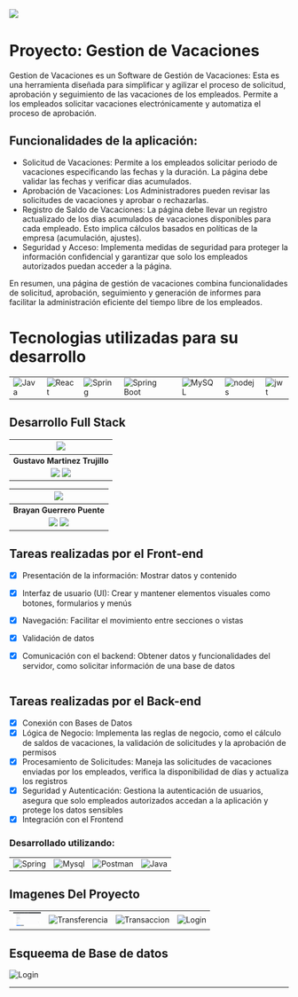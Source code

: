 <div align="left">
    <img width="25%" src="https://www.bizneo.com/blog/wp-content/uploads/2020/05/control-de-vacaciones.jpg">
</div>

# Proyecto: Gestion de Vacaciones 

Gestion de Vacaciones es un Software de Gestión de Vacaciones: Esta es una herramienta diseñada para simplificar y agilizar el proceso de solicitud, aprobación y seguimiento de las vacaciones de los empleados. Permite a los empleados solicitar vacaciones electrónicamente y automatiza el proceso de aprobación.

## Funcionalidades de la aplicación:

- Solicitud de Vacaciones: Permite a los empleados solicitar periodo de vacaciones especificando las fechas y la duración. La página debe validar las fechas y verificar dias acumulados.
- Aprobación de Vacaciones: Los Administradores pueden revisar las solicitudes de vacaciones y aprobar o rechazarlas.
- Registro de Saldo de Vacaciones: La página debe llevar un registro actualizado de los dias acumulados de vacaciones disponibles para cada empleado. Esto implica cálculos basados en políticas de la empresa (acumulación, ajustes).
- Seguridad y Acceso: Implementa medidas de seguridad para proteger la información confidencial y garantizar que solo los empleados autorizados puedan acceder a la página.
  
En resumen, una página de gestión de vacaciones combina funcionalidades de solicitud, aprobación, seguimiento y generación de informes para facilitar la administración eficiente del tiempo libre de los empleados.

# Tecnologias utilizadas para su desarrollo

<div align="center">
	<table>
		<tr>
            <td><img width="50" src="https://user-images.githubusercontent.com/25181517/117201156-9a724800-adec-11eb-9a9d-3cd0f67da4bc.png" alt="Java" title="Java"/></td>
            <td><img width="50" src="https://encrypted-tbn0.gstatic.com/images?q=tbn:ANd9GcSul8Y6IPxOXailHV6X5R_0bym3DIDLLJQ2tA&s" alt="React" title="React"/></td>
            <td><img width="50" src="https://user-images.githubusercontent.com/25181517/117201470-f6d56780-adec-11eb-8f7c-e70e376cfd07.png" alt="Spring" title="Spring"/></td>
			<td><img width="50" src="https://user-images.githubusercontent.com/25181517/183891303-41f257f8-6b3d-487c-aa56-c497b880d0fb.png" alt="Spring Boot" title="Spring Boot"/></td>
            <td><img width="50" src="https://user-images.githubusercontent.com/25181517/183896128-ec99105a-ec1a-4d85-b08b-1aa1620b2046.png" alt="MySQL" title="MySQL"/></td>
		<td><img width="50" src="https://github.com/trujisxd1/GestionDeVacaciones/assets/169479826/d2b3faf1-1833-4d4d-bd5b-d20919201955.png"="nodejs" title="nodejs"/></td>
		<td><img width="50" src="https://github.com/trujisxd1/GestionDeVacaciones/assets/169479826/3ed88117-4258-4b58-984f-187629402b08.png"="jwt" title="jwt"/></td>
		</tr>
	</table>
</div>

## Desarrollo Full Stack

|                                                                                                                                <img src="https://avatars.githubusercontent.com/u/115821790?s=400&u=bdf0d59826d3339fb2f1582c16221da65fe0b314&v=4" width=80/>                                                                                                                                 |
| :---------------------------------------------------------------------------------------------------------------------------------------------------------------------------------------------------------------------------------------------------------------------------------------------------------------------------------------: |
|                                                                                                                                                              **Gustavo Martinez Trujillo**                                                                                                                                                              |
| <a href="https://www.linkedin.com/in/gustavo-martinez-b66495265/"><img src="https://img.shields.io/badge/linkedin%20-%230077B5.svg?&style=for-the-badge&logo=linkedin&logoColor=white"/></a> <a href="https://github.com/trujisxd1"><img src="https://img.shields.io/badge/github-%23121011.svg?&style=for-the-badge&logo=github&logoColor=white"/></a> |

|                                                                                                                                <img src="https://avatars.githubusercontent.com/u/169479826?v=4" width=80/>                                                                                                                                 |
| :---------------------------------------------------------------------------------------------------------------------------------------------------------------------------------------------------------------------------------------------------------------------------------------------------------------------------------------: |
|                                                                                                                                                              **Brayan Guerrero Puente**                                                                                                                                                              |
| <a href="https://www.linkedin.com/in/gustavo-martinez-b66495265/"><img src="https://img.shields.io/badge/linkedin%20-%230077B5.svg?&style=for-the-badge&logo=linkedin&logoColor=white"/></a> <a href="https://github.com/Brayn-n"><img src="https://img.shields.io/badge/github-%23121011.svg?&style=for-the-badge&logo=github&logoColor=white"/></a> |

## Tareas realizadas por el Front-end

- [x] Presentación de la información: Mostrar datos y contenido
- [x] Interfaz de usuario (UI): Crear y mantener elementos visuales como botones, formularios y menús
- [x] Navegación: Facilitar el movimiento entre secciones o vistas 
- [x] Validación de datos
- [x] Comunicación con el backend: Obtener datos y funcionalidades del servidor, como solicitar información de una base de datos 


<div align="center">
	<table>
		<tr>
          </tr>
	</table>
</div>

## Tareas realizadas por el Back-end

- [x] Conexión con Bases de Datos
- [x] Lógica de Negocio: Implementa las reglas de negocio, como el cálculo de saldos de vacaciones, la validación de solicitudes y la aprobación de permisos
- [x] Procesamiento de Solicitudes: Maneja las solicitudes de vacaciones enviadas por los empleados, verifica la disponibilidad de días y actualiza los registros
- [x] Seguridad y Autenticación: Gestiona la autenticación de usuarios, asegura que solo empleados autorizados accedan a la aplicación y protege los datos sensibles
- [x] Integración con el Frontend

### Desarrollado utilizando:

<div align="center">
	<table>
		<tr>
            <td><img width="50" src="https://github.com/trujisxd1/GestionDeVacaciones/assets/169479826/1a4195b2-f285-4597-b2cc-15a2d73dca48" alt="Spring" title="Spring"/></td>
            <td><img width="50" src="https://github.com/trujisxd1/GestionDeVacaciones/assets/169479826/a35056cc-111f-4c2d-b41f-6be986145c06" alt="Mysql"/></td>
            <td><img width="50" src="https://encrypted-tbn0.gstatic.com/images?q=tbn:ANd9GcRqPARNK1AQ86vt-kFVrGjRrJtZUNcT3-szdg&s" alt="Postman" title="Postman"/></td>
	    <td><img width="50" src="https://github.com/trujisxd1/GestionDeVacaciones/assets/169479826/01c338a1-0cb8-4263-8af4-95534e146898" alt="Java" title="Java"/></td>
            </tr>
	</table>
</div>


## Imagenes Del Proyecto

<div align="center">
	<table>
		<tr>
            <td><img width="50" src="https://raw.githubusercontent.com/trujisxd1/GestionDeVacaciones/Frontend/GestionV/src/img/Crear%20Usuario.png" alt="crear" title="crear"/></td>
						<td><img width="50" src="https://github.com/trujisxd1/GestionDeVacaciones/assets/169479826/7280db38-9827-40b8-bc03-1a90e704ad68.png" alt="Transferencia" title="Crear Usuario"/></td>
						<td><img width="50" src="https://github.com/trujisxd1/GestionDeVacaciones/assets/169479826/6d831084-5a7a-4bcc-91b7-636a17d0a397.png" alt="Transaccion" title="Lista de Usuarios"/></td>
						<td><img width="50" src="https://github.com/trujisxd1/GestionDeVacaciones/assets/169479826/710f31d9-981a-4626-ad56-a2398403fa37.png" alt="Login" title="Lista de Vacaciones"/></td>
      
</tr>
     </table>
</div>
			
## Esqueema de Base de datos

   <td><img width="100" src="https://github.com/trujisxd1/GestionDeVacaciones/assets/169479826/8d13dbee-be0a-4c0c-b4ba-8c22ac7a63ba.png" alt="Login" title="Esquema de Base de Datos"/></td>
		</tr>
	</table>
</div>

---
